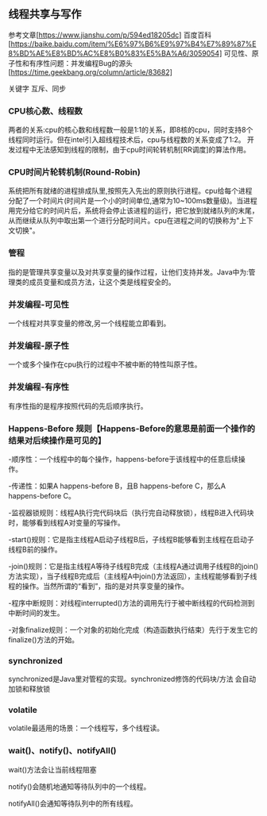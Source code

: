 ## 线程共享与写作

参考文章[https://www.jianshu.com/p/594ed18205dc]
百度百科[https://baike.baidu.com/item/%E6%97%B6%E9%97%B4%E7%89%87%E8%BD%AE%E8%BD%AC%E8%B0%83%E5%BA%A6/3059054]
可见性、原子性和有序性问题：并发编程Bug的源头
[https://time.geekbang.org/column/article/83682]

关键字 互斥、同步

### CPU核心数、线程数

两者的关系:cpu的核心数和线程数一般是1:1的关系，即8核的cpu，同时支持8个线程同时运行。但在intel引入超线程技术后，cpu与线程数的关系变成了1:2。
开发过程中无法感知到线程的限制，由于cpu时间轮转机制[RR调度]的算法作用。


### CPU时间片轮转机制(Round-Robin)

系统把所有就绪的进程排成队里,按照先入先出的原则执行进程。cpu给每个进程分配了一个时间片(时间片是一个小的时间单位,通常为10~100ms数量级)。当进程用完分给它的时间片后，系统将会停止该进程的运行，把它放到就绪队列的末尾，从而继续从队列中取出第一个进行分配时间片。cpu在进程之间的切换称为"上下文切换"。


### 管程

指的是管理共享变量以及对共享变量的操作过程，让他们支持并发。Java中为:管理类的成员变量和成员方法，让这个类是线程安全的。



### 并发编程-可见性

一个线程对共享变量的修改,另一个线程能立即看到。

### 并发编程-原子性

一个或多个操作在cpu执行的过程中不被中断的特性叫原子性。

### 并发编程-有序性

有序性指的是程序按照代码的先后顺序执行。

### Happens-Before 规则【Happens-Before的意思是前面一个操作的结果对后续操作是可见的】

-顺序性：一个线程中的每个操作，happens-before于该线程中的任意后续操作。

-传递性：如果A happens-before B，且B happens-before C，那么A happens-before C。

-监视器锁规则：线程A执行完代码块后（执行完自动释放锁），线程B进入代码块时，能够看到线程A对变量的写操作。

-start()规则：它是指主线程A启动子线程B后，子线程B能够看到主线程在启动子线程B前的操作。

-join()规则：它是指主线程A等待子线程B完成（主线程A通过调用子线程B的join()方法实现），当子线程B完成后（主线程A中join()方法返回），主线程能够看到子线程的操作。当然所谓的“看到”，指的是对共享变量的操作。

-程序中断规则：对线程interrupted()方法的调用先行于被中断线程的代码检测到中断时间的发生。

-对象finalize规则：一个对象的初始化完成（构造函数执行结束）先行于发生它的finalize()方法的开始。

### synchronized

synchronized是Java里对管程的实现。synchronized修饰的代码块/方法 会自动加锁和释放锁

### volatile

volatile最适用的场景：一个线程写，多个线程读。

### wait()、notify()、notifyAll()

wait()方法会让当前线程阻塞

notify()会随机地通知等待队列中的一个线程。

notifyAll()会通知等待队列中的所有线程。







